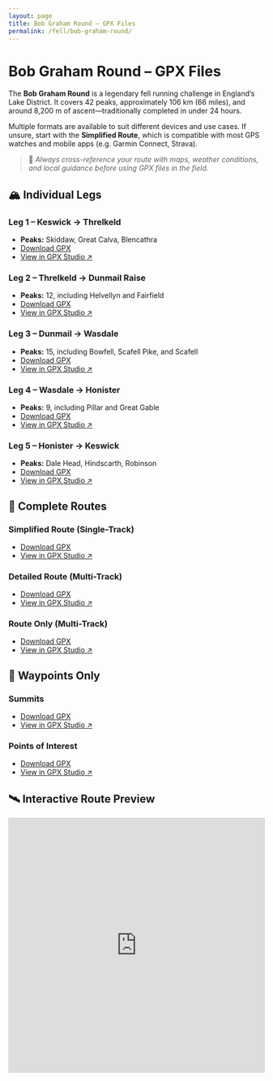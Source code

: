 ```yaml
---
layout: page
title: Bob Graham Round – GPX Files
permalink: /fell/bob-graham-round/
---
```


# Bob Graham Round – GPX Files

The **Bob Graham Round** is a legendary fell running challenge in England’s Lake District. It covers 42 peaks, approximately 106 km (66 miles), and around 8,200 m of ascent—traditionally completed in under 24 hours.

Multiple formats are available to suit different devices and use cases. If unsure, start with the **Simplified Route**, which is compatible with most GPS watches and mobile apps (e.g. Garmin Connect, Strava).

> 🧭 *Always cross-reference your route with maps, weather conditions, and local guidance before using GPX files in the field.*

## 🏔 Individual Legs

### **Leg 1 – Keswick → Threlkeld**
- **Peaks:** Skiddaw, Great Calva, Blencathra
- [Download GPX](generated/bob-graham-round-leg-1.gpx)
- [View in GPX Studio ↗](https://gpx.studio/app?files=%5B%22https%3A%2F%2Fthomasturrell.github.io%2Frunning-routes%2Ffell%2Fbob-graham-round%2Fgenerated%2Fbob-graham-round-leg-1.gpx%22%5D#12.14/54.63575/-3.09576)

### **Leg 2 – Threlkeld → Dunmail Raise**
- **Peaks:** 12, including Helvellyn and Fairfield
- [Download GPX](generated/bob-graham-round-leg-2.gpx)
- [View in GPX Studio ↗](https://gpx.studio/app?files=%5B%22https%3A%2F%2Fthomasturrell.github.io%2Frunning-routes%2Ffell%2Fbob-graham-round%2Fgenerated%2Fbob-graham-round-leg-2.gpx%22%5D#12.14/54.63575/-3.09576)

### **Leg 3 – Dunmail → Wasdale**
- **Peaks:** 15, including Bowfell, Scafell Pike, and Scafell
- [Download GPX](generated/bob-graham-round-leg-3.gpx)
- [View in GPX Studio ↗](https://gpx.studio/app?files=%5B%22https%3A%2F%2Fthomasturrell.github.io%2Frunning-routes%2Ffell%2Fbob-graham-round%2Fgenerated%2Fbob-graham-round-leg-3.gpx%22%5D#12.14/54.63575/-3.09576)

### **Leg 4 – Wasdale → Honister**
- **Peaks:** 9, including Pillar and Great Gable
- [Download GPX](generated/bob-graham-round-leg-4.gpx)
- [View in GPX Studio ↗](https://gpx.studio/app?files=%5B%22https%3A%2F%2Fthomasturrell.github.io%2Frunning-routes%2Ffell%2Fbob-graham-round%2Fgenerated%2Fbob-graham-round-leg-4.gpx%22%5D#12.14/54.63575/-3.09576)

### **Leg 5 – Honister → Keswick**
- **Peaks:** Dale Head, Hindscarth, Robinson
- [Download GPX](generated/bob-graham-round-leg-5.gpx)
- [View in GPX Studio ↗](https://gpx.studio/app?files=%5B%22https%3A%2F%2Fthomasturrell.github.io%2Frunning-routes%2Ffell%2Fbob-graham-round%2Fgenerated%2Fbob-graham-round-leg-5.gpx%22%5D#12.14/54.63575/-3.09576)

## 🔁 Complete Routes

### **Simplified Route (Single-Track)**
- [Download GPX](generated/bob-graham-round-simplified.gpx)
- [View in GPX Studio ↗](https://gpx.studio/app?files=%5B%22https%3A%2F%2Fthomasturrell.github.io%2Frunning-routes%2Ffell%2Fbob-graham-round%2Fgenerated%2Fbob-graham-round-simplified.gpx%22%5D#12.14/54.63575/-3.09576)

### **Detailed Route (Multi-Track)**
- [Download GPX](generated/bob-graham-round-detailed.gpx)
- [View in GPX Studio ↗](https://gpx.studio/app?files=%5B%22https%3A%2F%2Fthomasturrell.github.io%2Frunning-routes%2Ffell%2Fbob-graham-round%2Fgenerated%2Fbob-graham-round-detailed.gpx%22%5D#12.14/54.63575/-3.09576)

### **Route Only (Multi-Track)**
- [Download GPX](generated/bob-graham-round-track.gpx)
- [View in GPX Studio ↗](https://gpx.studio/app?files=%5B%22https%3A%2F%2Fthomasturrell.github.io%2Frunning-routes%2Ffell%2Fbob-graham-round%2Fgenerated%2Fbob-graham-round-track.gpx%22%5D#12.14/54.63575/-3.09576)

## 📍 Waypoints Only

### **Summits**
- [Download GPX](generated/bob-graham-round-summits.gpx)
- [View in GPX Studio ↗](https://gpx.studio/app?files=%5B%22https%3A%2F%2Fthomasturrell.github.io%2Frunning-routes%2Ffell%2Fbob-graham-round%2Fgenerated%2Fbob-graham-round-summits.gpx%22%5D#12.14/54.63575/-3.09576)

### **Points of Interest**
- [Download GPX](generated/bob-graham-round-points-of-interest.gpx)
- [View in GPX Studio ↗](https://gpx.studio/app?files=%5B%22https%3A%2F%2Fthomasturrell.github.io%2Frunning-routes%2Ffell%2Fbob-graham-round%2Fgenerated%2Fbob-graham-round-points-of-interest.gpx%22%5D#12.14/54.63575/-3.09576)

## 🛰️ Interactive Route Preview

<iframe 
  src='https://gpx.studio/embed?options={"files":["https://thomasturrell.github.io/running-routes/fell/bob-graham-round/generated/bob-graham-round-detailed.gpx"]}'
  width="100%" 
  height="500" 
  style="border: 1px solid #ccc;" 
  title="Bob Graham Round GPX Preview">
</iframe>
